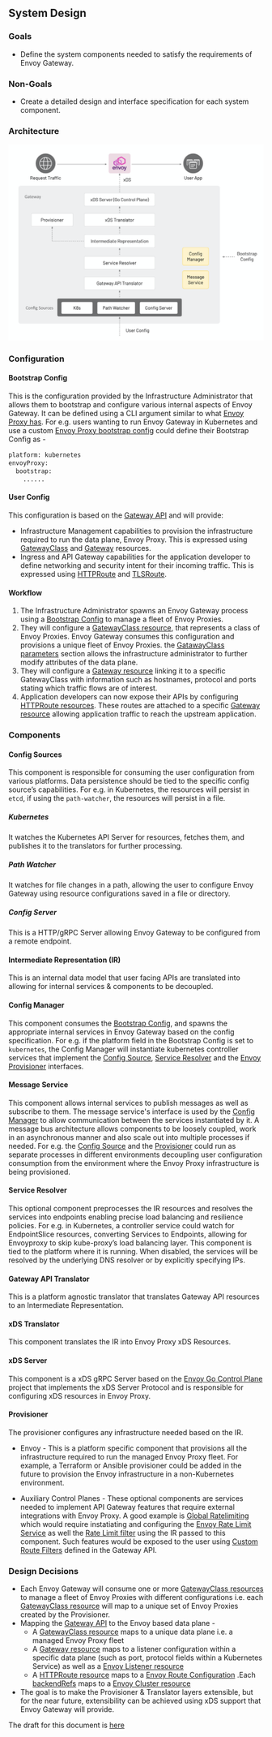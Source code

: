## System Design

### Goals
* Define the system components needed to satisfy the requirements of Envoy Gateway.

### Non-Goals
* Create a detailed design and interface specification for each system component.

### Architecture
![Architecture](../images/architecture.png)

### Configuration

#### Bootstrap Config
This is the configuration provided by the Infrastructure Administrator that allows them to bootstrap and configure various internal aspects of Envoy Gateway.
It can be defined using a CLI argument similar to what [Envoy Proxy has](https://www.envoyproxy.io/docs/envoy/latest/operations/cli#cmdoption-c).
For e.g. users wanting to run Envoy Gateway in Kubernetes and use a custom [Envoy Proxy bootstrap config](https://www.envoyproxy.io/docs/envoy/latest/api-v3/config/bootstrap/v3/bootstrap.proto#envoy-v3-api-msg-config-bootstrap-v3-bootstrap) could define their Bootstrap Config as -
```
platform: kubernetes
envoyProxy:
  bootstrap: 
    ......
```

#### User Config
This configuration is based on the [Gateway API](https://gateway-api.sigs.k8s.io) and will provide:
* Infrastructure Management capabilities to provision the infrastructure required to run the data plane, Envoy Proxy.
This is expressed using [GatewayClass](https://gateway-api.sigs.k8s.io/concepts/api-overview/#gatewayclass) and [Gateway](https://gateway-api.sigs.k8s.io/concepts/api-overview/#gateway) resources.
* Ingress and API Gateway capabilities for the application developer to define networking and security intent for their incoming traffic.
This is expressed using [HTTPRoute](https://gateway-api.sigs.k8s.io/concepts/api-overview/#httproute) and [TLSRoute](https://gateway-api.sigs.k8s.io/concepts/api-overview/#tlsroute).

#### Workflow
1. The Infrastructure Administrator spawns an Envoy Gateway process using a [Bootstrap Config](#bootstrap-config) to manage a fleet of Envoy Proxies.
2. They will configure a [GatewayClass resource](https://gateway-api.sigs.k8s.io/concepts/api-overview/#gatewayclass), that represents a class of Envoy Proxies.
Envoy Gateway consumes this configuration and provisions a unique fleet of Envoy Proxies. the [GatawayClass parameters](https://gateway-api.sigs.k8s.io/v1alpha2/api-types/gatewayclass/#gatewayclass-parameters) section allows the infrastructure administrator to further modify attributes of the data plane. 
3. They will configure a [Gateway resource](https://gateway-api.sigs.k8s.io/concepts/api-overview/#gateway) linking it to a specific GatewayClass 
with information such as hostnames, protocol and ports stating which traffic flows are of interest.
4. Application developers can now expose their APIs by configuring [HTTPRoute resources](https://gateway-api.sigs.k8s.io/concepts/api-overview/#httproute).
These routes are attached to a specific [Gateway resource](https://gateway-api.sigs.k8s.io/concepts/api-overview/#gateway) allowing application traffic to reach
the upstream application.

### Components

#### Config Sources
This component is responsible for consuming the user configuration from various platforms. Data persistence should be tied to the specific config source’s capabilities. For e.g. in Kubernetes, the resources will persist in `etcd`, if using the `path-watcher`, the resources will persist in a file.

##### Kubernetes
It watches the Kubernetes API Server for resources, fetches them, and publishes it to the translators for further processing.

##### Path Watcher
It watches for file changes in a path, allowing the user to configure Envoy Gateway using resource configurations saved in a file or directory.

##### Config Server
This is a HTTP/gRPC Server allowing Envoy Gateway to be configured from a remote endpoint. 

#### Intermediate Representation (IR)
This is an internal data model that user facing APIs are translated into allowing for internal services & components to be decoupled. 

#### Config Manager
This component consumes the [Bootstrap Config](#bootstrap-config), and spawns the appropriate internal services in Envoy Gateway based on the config specification.
For e.g. if the platform field in the Bootstrap Config is set to `kubernetes`, the Config Manager will instantiate kubernetes controller services that implement the
[Config Source](#config-source), [Service Resolver](#service-resolver) and the [Envoy Provisioner](#provisioner) interfaces.

#### Message Service
This component allows internal services to publish messages as well as subscribe to them. The message service's interface is used by the [Config Manager](#config-manager) to 
allow communication between the services instantiated by it.
A message bus architecture allows components to be loosely coupled, work in an asynchronous manner and also scale out into multiple processes if needed. 
For e.g. the [Config Source](#config-source) and the [Provisioner](#provisoner) could run as separate processes in different environments decoupling user configuration consumption
from the environment where the Envoy Proxy infrastructure is being provisioned.

#### Service Resolver
This optional component preprocesses the IR resources and resolves the services into endpoints enabling precise load balancing and resilience policies.
For e.g. in Kubernetes, a controller service could watch for EndpointSlice resources, converting Services to Endpoints, allowing for Envoyproxy to skip kube-proxy’s
load balancing layer. This component is tied to the platform where it is running.  When disabled, the services will be resolved by the underlying DNS resolver or
by explicitly specifying IPs.

#### Gateway API Translator
This is a platform agnostic translator that translates Gateway API resources to an Intermediate Representation.

#### xDS Translator
This component translates the IR into Envoy Proxy xDS Resources.

#### xDS Server
This component is a xDS gRPC Server based on the [Envoy Go Control Plane](https://github.com/envoyproxy/go-control-plane) project that implements the xDS Server Protocol
and is responsible for configuring xDS resources in Envoy Proxy. 

#### Provisioner
The provisioner configures any infrastructure needed based on the IR.

* Envoy - This is a platform specific component that provisions all the infrastructure required to run the managed Envoy Proxy fleet. 
For example, a Terraform or Ansible provisioner could be added in the future to provision the Envoy infrastructure in a non-Kubernetes environment.

* Auxiliary Control Planes - These optional components are services needed to implement API Gateway features that require external integrations with Envoy Proxy. A good example is [Global Ratelimiting](https://www.envoyproxy.io/docs/envoy/latest/intro/arch_overview/other_features/global_rate_limiting) which would require instatiating and 
configuring the [Envoy Rate Limit Service](https://github.com/envoyproxy/ratelimit) as well the [Rate Limit filter](https://www.envoyproxy.io/docs/envoy/latest/api-v3/extensions/filters/http/ratelimit/v3/rate_limit.proto#envoy-v3-api-msg-extensions-filters-http-ratelimit-v3-ratelimit) using the IR passed to this component. Such features would
be exposed to the user using [Custom Route Filters](https://gateway-api.sigs.k8s.io/v1alpha2/api-types/httproute/#filters-optional) defined in the Gateway API.

### Design Decisions
* Each Envoy Gateway will consume one or more [GatewayClass resources](https://gateway-api.sigs.k8s.io/concepts/api-overview/#gatewayclass) to manage a fleet of Envoy Proxies
with different configurations i.e. each [GatewayClass resource](https://gateway-api.sigs.k8s.io/concepts/api-overview/#gatewayclass) will map to a unique set of Envoy Proxies
created by the Provisioner.
* Mapping the [Gateway API](https://gateway-api.sigs.k8s.io) to the Envoy based data plane - 
  * A [GatewayClass resource](https://gateway-api.sigs.k8s.io/concepts/api-overview/#gatewayclass) maps to a unique data plane i.e. a managed Envoy Proxy fleet
  * A [Gateway resource](https://gateway-api.sigs.k8s.io/concepts/api-overview/#gateway) maps to a listener configuration within a specific data plane (such as port, protocol fields within a Kubernetes Service) as well as a [Envoy Listener resource](https://www.envoyproxy.io/docs/envoy/latest/api-v3/config/listener/v3/listener.proto#envoy-v3-api-msg-config-listener-v3-listener)
  * A [HTTPRoute resource](https://gateway-api.sigs.k8s.io/concepts/api-overview/#httproute) maps to a [Envoy Route Configuration](https://www.envoyproxy.io/docs/envoy/latest/api-v3/config/route/v3/route.proto#config-route-v3-routeconfiguration) .Each [backendRefs](https://gateway-api.sigs.k8s.io/v1alpha2/api-types/httproute/#backendrefs-optional) maps to a [Envoy Cluster resource](https://www.envoyproxy.io/docs/envoy/latest/api-v3/config/cluster/v3/cluster.proto#config-cluster-v3-cluster)
* The goal is to make the Provisioner & Translator layers extensible, but for the near future, extensibility can be achieved using xDS support that Envoy Gateway
will provide.

The draft for this document is [here](https://docs.google.com/document/d/1riyTPPYuvNzIhBdrAX8dpfxTmcobWZDSYTTB5NeybuY/edit)
